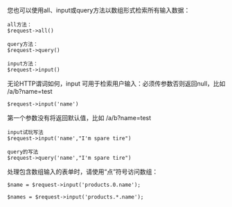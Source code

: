 您也可以使用all、input或query方法以数组形式检索所有输入数据：

```
all方法：
$request->all()

query方法：
$request->query()

input方法：
$request->input()
```

无论HTTP谓词如何，input 可用于检索用户输入：必须传参数否则返回null，比如 /a/b?name=test

```
$request->input('name')
```

第一个参数没有将返回默认值，比如 /a/b?name=test

```
input试玩写法
$request->input('name',"I'm spare tire")

query的写法
$request->query('name',"I'm spare tire")
```

处理包含数组输入的表单时，请使用“点”符号访问数组：

```
$name = $request->input('products.0.name');

$names = $request->input('products.*.name');
```



